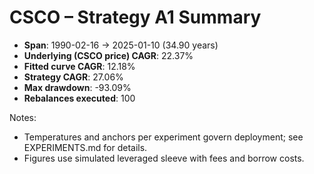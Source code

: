 # CSCO – Strategy A1 Summary

- **Span**: 1990-02-16 → 2025-01-10 (34.90 years)
- **Underlying (CSCO price) CAGR**: 22.37%
- **Fitted curve CAGR**: 12.18%
- **Strategy CAGR**: 27.06%
- **Max drawdown**: -93.09%
- **Rebalances executed**: 100

Notes:

- Temperatures and anchors per experiment govern deployment; see EXPERIMENTS.md for details.
- Figures use simulated leveraged sleeve with fees and borrow costs.
